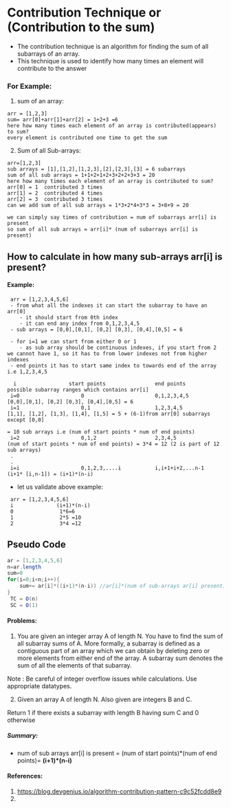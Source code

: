 # Contribution Technique or  (Contribution to the sum)

- The contribution technique is an algorithm for finding the sum of all subarrays of an array.
- This technique is used to identify how many times an element will contribute to the answer
### For Example:
1. sum of an array:
```text
arr = [1,2,3]
sum= arr[0]+arr[1]+arr[2] = 1+2+3 =6
here how many times each element of an array is contributed(appears) to sum?
every element is contributed one time to get the sum
```
2. Sum of all Sub-arrays:
```text
arr=[1,2,3]
sub arrays = [1],[1,2],[1,2,3],[2],[2,3],[3] = 6 subarrays
sum of all sub arrays = 1+1+2+1+2+3+2+2+3+3 = 20
here how many times each element of an array is contributed to sum?
arr[0] = 1  contributed 3 times
arr[1] = 2  contributed 4 times
arr[2] = 3  contributed 3 times
can we add sum of all sub arrays = 1*3+2*4+3*3 = 3+8+9 = 20

we can simply say times of contribution = num of subarrays arr[i] is present
so sum of all sub arrays = arr[i]* (num of subarrays arr[i] is present)
```

## How to calculate in how many sub-arrays arr[i] is present?

#### Example:
```text
 arr = [1,2,3,4,5,6]
 - from what all the indexes it can start the subarray to have an arr[0]
    - it should start from 0th index
    - it can end any index from 0,1,2,3,4,5
 - sub arrays = [0,0],[0,1], [0,2] [0,3], [0,4],[0,5] = 6
 
 - for i=1 we can start from either 0 or 1
    - as sub array should be continuous indexes, if you start from 2 we cannot have 1, so it has to from lower indexes not from higher indexes  
 - end points it has to start same index to towards end of the array i.e 1,2,3,4,5   
    
  i                 start points                end points           possible subarray ranges which contains arr[i]  
 i=0                    0                       0,1,2,3,4,5          [0,0],[0,1], [0,2] [0,3], [0,4],[0,5] = 6
 i=1                    0,1                     1,2,3,4,5            [1,1], [1,2], [1,3], [1,4], [1,5] = 5 + (6-1)from arr[0] subarrays except [0,0]
                                                                                                        = 10 sub arrays i.e (num of start points * num of end points)
 i=2                    0,1,2                   2,3,4,5              (num of start points * num of end points) = 3*4 = 12 (2 is part of 12 sub arrays)
 .
 .
 i=i                    0,1,2,3,....i           i,i+1+i+2,...n-1      (i+1* [i,n-1]) = (i+1)*(n-i)                                                                                                                                   
```
- let us validate above example:
```text
 arr = [1,2,3,4,5,6]
 i              (i+1)*(n-i)
 0               1*6=6
 1               2*5 =10
 2               3*4 =12
```
      
## Pseudo Code
```java
ar = [1,2,3,4,5,6]
n=ar.length
sum=0
for(i=0;i<n;i++){
    sum+= ar[i]*((i+1)*(n-i)) //ar[i]*(num of sub-arrays ar[i] present)
}
 TC = O(n)
 SC = O(1) 
```

#### Problems:
1. You are given an integer array A of length N.
   You have to find the sum of all subarray sums of A.
   More formally, a subarray is defined as a contiguous part of an array which we can obtain by deleting zero or more elements from either end of the array.
   A subarray sum denotes the sum of all the elements of that subarray.

Note : Be careful of integer overflow issues while calculations. Use appropriate datatypes.

2. Given an array A of length N. Also given are integers B and C.

Return 1 if there exists a subarray with length B having sum C and 0 otherwise



##### Summary:

- num of sub arrays arr[i] is present  = (num of start points)\*(num of end points)= **(i+1)*(n-i)**
#### References:
1. https://blog.devgenius.io/algorithm-contribution-pattern-c9c52fcdd8e9
2. 
